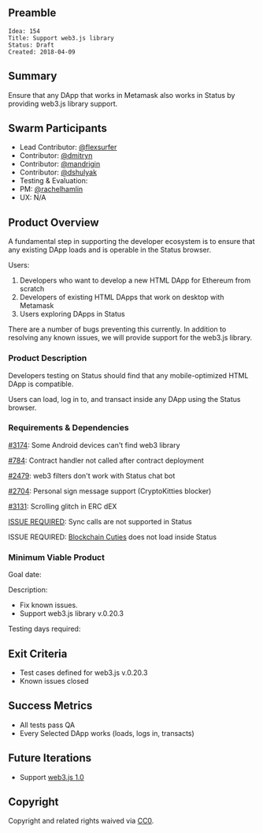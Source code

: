 ## Preamble

    Idea: 154
    Title: Support web3.js library
    Status: Draft
    Created: 2018-04-09
    
## Summary
Ensure that any DApp that works in Metamask also works in Status by providing web3.js library support.

## Swarm Participants
- Lead Contributor: [@flexsurfer](https://github.com/flexsurfer)
- Contributor: [@dmitryn](https://github.com/dmitryn)
- Contributor: [@mandrigin](https://github.com/mandrigin)
- Contributor: [@dshulyak](https://github.com/dshulyak)
- Testing & Evaluation: 
- PM: [@rachelhamlin](https://github.com/rachelhamlin)
- UX: N/A

## Product Overview

A fundamental step in supporting the developer ecosystem is to ensure that any existing DApp loads and is operable in the Status browser.

Users:
1. Developers who want to develop a new HTML DApp for Ethereum from scratch
2. Developers of existing HTML DApps that work on desktop with Metamask
3. Users exploring DApps in Status

There are a number of bugs preventing this currently. In addition to resolving any known issues, we will provide support for the web3.js library.

### Product Description

Developers testing on Status should find that any mobile-optimized HTML DApp is compatible.

Users can load, log in to, and transact inside any DApp using the Status browser.

### Requirements & Dependencies

[#3174](https://github.com/status-im/status-react/issues/3174): Some Android devices can't find web3 library

[#784](https://github.com/status-im/status-go/issues/784): Contract handler not called after contract deployment

[#2479](https://github.com/status-im/status-react/issues/2479): web3 filters don't work with Status chat bot

[#2704](https://github.com/status-im/status-react/issues/2704): Personal sign message support (CryptoKitties blocker)

[#3131](https://github.com/status-im/status-react/issues/3131): Scrolling glitch in ERC dEX

[ISSUE REQUIRED](https://github.com/status-im/status-react/blob/develop/resources/js/web3_init.js#L25): Sync calls are not supported in Status 

ISSUE REQUIRED: [Blockchain Cuties](https://blockchaincuties.co ) does not load inside Status

### Minimum Viable Product

Goal date: 

Description:
- Fix known issues. 
- Support web3.js library v.0.20.3

Testing days required:

## Exit Criteria
- Test cases defined for web3.js v.0.20.3
- Known issues closed

## Success Metrics
- All tests pass QA
- Every Selected DApp works (loads, logs in, transacts)

## Future Iterations
- Support [web3.js 1.0](https://web3js.readthedocs.io/en/1.0/)

## Copyright

Copyright and related rights waived via [CC0](https://creativecommons.org/publicdomain/zero/1.0/).

